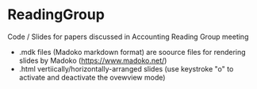 # ReadingGroup
Code / Slides for papers discussed in Accounting Reading Group meeting

* .mdk files (Madoko markdown format) are soource files for rendering slides by Madoko (https://www.madoko.net/)
* .html vertiically/horizontally-arranged slides (use keystroke "o" to activate and deactivate the ovewview mode)
